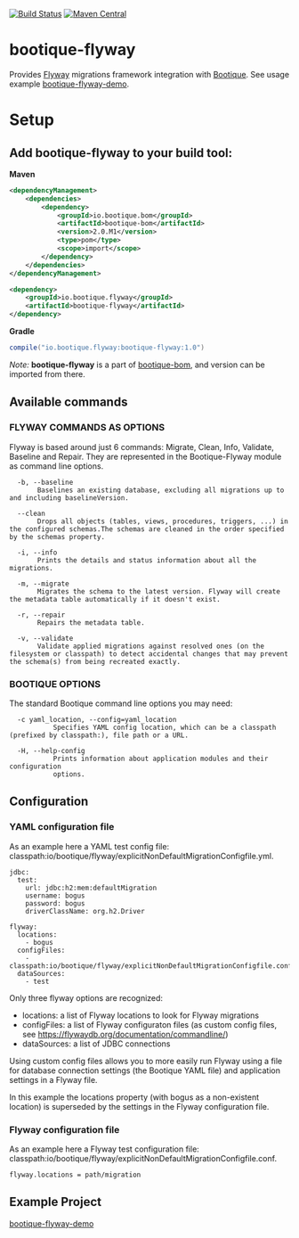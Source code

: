 <!--
  Licensed to ObjectStyle LLC under one
  or more contributor license agreements.  See the NOTICE file
  distributed with this work for additional information
  regarding copyright ownership.  The ObjectStyle LLC licenses
  this file to you under the Apache License, Version 2.0 (the
  "License"); you may not use this file except in compliance
  with the License.  You may obtain a copy of the License at

    http://www.apache.org/licenses/LICENSE-2.0

  Unless required by applicable law or agreed to in writing,
  software distributed under the License is distributed on an
  "AS IS" BASIS, WITHOUT WARRANTIES OR CONDITIONS OF ANY
  KIND, either express or implied.  See the License for the
  specific language governing permissions and limitations
  under the License.
  -->

[![Build Status](https://travis-ci.org/bootique/bootique-flyway.svg)](https://travis-ci.org/bootique/bootique-flyway)
[![Maven Central](https://img.shields.io/maven-central/v/io.bootique.flyway/bootique-flyway.svg?colorB=brightgreen)](https://search.maven.org/artifact/io.bootique.flyway/bootique-flyway/)

# bootique-flyway

Provides [Flyway](https://flywaydb.org/) migrations framework integration with [Bootique](http://bootique.io).
See usage example [bootique-flyway-demo](https://github.com/bootique-examples/bootique-flyway-demo).

# Setup

## Add bootique-flyway to your build tool:

**Maven**
```xml
<dependencyManagement>
    <dependencies>
        <dependency>
            <groupId>io.bootique.bom</groupId>
            <artifactId>bootique-bom</artifactId>
            <version>2.0.M1</version>
            <type>pom</type>
            <scope>import</scope>
        </dependency>
    </dependencies>
</dependencyManagement>

<dependency>
    <groupId>io.bootique.flyway</groupId>
    <artifactId>bootique-flyway</artifactId>
</dependency>
```

**Gradle**
```groovy
compile("io.bootique.flyway:bootique-flyway:1.0")
```

*Note:* **bootique-flyway** is a part of [bootique-bom](https://github.com/bootique/bootique-bom), and version can be 
imported from there.


## Available commands

### FLYWAY COMMANDS AS OPTIONS

Flyway is based around just 6 commands: Migrate, Clean, Info, Validate, Baseline and Repair. They are represented in 
the Bootique-Flyway module as command line options.

```
  -b, --baseline
       Baselines an existing database, excluding all migrations up to and including baselineVersion.

  --clean
       Drops all objects (tables, views, procedures, triggers, ...) in the configured schemas.The schemas are cleaned in the order specified by the schemas property.

  -i, --info
       Prints the details and status information about all the migrations.

  -m, --migrate
       Migrates the schema to the latest version. Flyway will create the metadata table automatically if it doesn't exist.

  -r, --repair
       Repairs the metadata table.

  -v, --validate
       Validate applied migrations against resolved ones (on the filesystem or classpath) to detect accidental changes that may prevent the schema(s) from being recreated exactly.
```

### BOOTIQUE OPTIONS

The standard Bootique command line options you may need:


```
  -c yaml_location, --config=yaml_location
           Specifies YAML config location, which can be a classpath (prefixed by classpath:), file path or a URL.

  -H, --help-config
           Prints information about application modules and their configuration
           options.
```

## Configuration

### YAML configuration file

As an example here a YAML test config file: classpath:io/bootique/flyway/explicitNonDefaultMigrationConfigfile.yml.


```
jdbc:
  test:
    url: jdbc:h2:mem:defaultMigration
    username: bogus
    password: bogus
    driverClassName: org.h2.Driver

flyway:
  locations:
    - bogus
  configFiles:
    - classpath:io/bootique/flyway/explicitNonDefaultMigrationConfigfile.conf
  dataSources:
    - test
```

Only three flyway options are recognized:
- locations: a list of Flyway locations to look for Flyway migrations
- configFiles: a list of Flyway configuraton files (as custom config files, see https://flywaydb.org/documentation/commandline/)
- dataSources: a list of JDBC connections

Using custom config files allows you to more easily run Flyway using a file
for database connection settings (the Bootique YAML file) and application
settings in a Flyway file.

In this example the locations property (with bogus as a non-existent location)
is superseded by the settings in the Flyway configuration file.

### Flyway configuration file

As an example here a Flyway test configuration file: classpath:io/bootique/flyway/explicitNonDefaultMigrationConfigfile.conf.


```
flyway.locations = path/migration
```

## Example Project

[bootique-flyway-demo](https://github.com/bootique-examples/bootique-flyway-demo)
